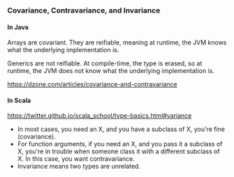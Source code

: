 ### Covariance, Contravariance, and Invariance

#### In Java

Arrays are covariant. They are reifiable, meaning at runtime, the JVM knows what the underlying implementation is.

Generics are not reifiable. At compile-time, the type is erased, so at runtime, the JVM does not know what the underlying implementation is.

https://dzone.com/articles/covariance-and-contravariance


#### In Scala

https://twitter.github.io/scala_school/type-basics.html#variance

* In most cases, you need an X, and you have a subclass of X, you're fine (covariance).
* For function arguments, if you need an X, and you pass it a subclass of X, you're in trouble when someone class it with a different subclass of X. In this case, you want contravariance.
* Invariance means two types are unrelated.